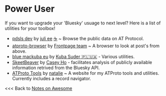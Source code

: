 # Power User

If you want to upgrade your 'Bluesky' usuage to next level? Here is a list of utilities for your toolbox!

- [pdsls dev](https://pdsls.dev/) by [juli ee](https://bsky.app/profile/did:plc:b3pn34agqqchkaf75v7h43dk) [☕](https://ko-fi.com/notjuliet) ~ Browse the public data on AT Protocol.
- [atproto-browser](https://atproto-browser.vercel.app/) by  [Frontpage team](https://bsky.app/profile/did:plc:klmr76mpewpv7rtm3xgpzd7x) ~ A browser to look at post's from above.
- [blue mackuba eu](https://blue.mackuba.eu/) by [Kuba Suder 🇵🇱🇺🇦](https://bsky.app/profile/did:plc:oio4hkxaop4ao4wz2pp3f4cr) - Various utilities.
- [SkeetBeaver](https://skeetbeaver.pages.dev/) by [Casey Ho](https://bsky.app/profile/did:plc:d7nr65djxrudtdg3tslzfiyr) -  facilitates analysis of publicly available information retrived from the Bluesky API.
- [ATProto Tools](https://atp.tools/) by [natalie](https://bsky.app/profile/did:plc:k644h4rq5bjfzcetgsa6tuby) ~ A website for my ATProto tools and utilities. Currently includes a record navigator.





<<< Back to [Notes on Awesome](/README.md)
